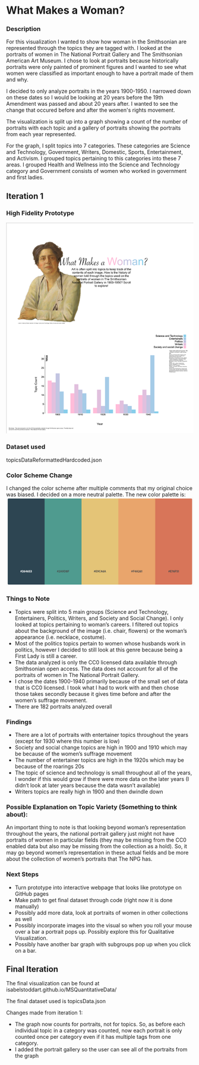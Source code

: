 # What Makes a Woman?
### Description
For this visualization I wanted to show how woman in the Smithsonian are represented through the topics they are tagged with. I looked at the portraits of women in The National Portrait Gallery and The Smithsonian American Art Museum. I chose to look at portraits because historically portraits were only painted of prominent figures and I wanted to see what women were classified as important enough to have a portrait made of them and why.

I decided to only analyze portraits in the years 1900-1950. I narrowed down on these dates so I would be looking at 20 years before the 19th Amendment was passed and about 20 years after. I wanted to see the change that occured before and after the women's rights movement.

The visualization is split up into a graph showing a count of the number of portraits with each topic and a gallery of portraits showing the portraits from each year represented. 

For the graph, I split topics into 7 categories. These categories are Science and Technology, Government, Writers, Domestic, Sports, Entertainment, and Activism. I grouped topics pertaining to this categories into these 7 areas. I grouped Health and Wellness into the Science and Technology category and Government consists of women who worked in government and first ladies. 

## Iteration 1
### High Fidelity Prototype
![](HighFidelityPrototype.png)
### Dataset used
topicsDataReformattedHardcoded.json

### Color Scheme Change
I changed the color scheme after multiple comments that my original choice was biased. I decided on a more neutral palette. The new color palette is:
![](ColorScheme2.png)

### Things to Note
* Topics were split into 5 main groups (Science and Technology, Entertainers, Politics, Writers, and Society and Social Change). I only looked at topics pertaining to woman’s careers. I filtered out topics about the background of the image (i.e. chair, flowers) or the woman’s appearance (i.e. necklace, costume).
* Most of the politics topics pertain to women whose husbands work in politics, however I decided to still look at this genre because being a First Lady is still a career.
* The data analyzed is only the CC0 licensed data available through Smithsonian open access. The data does not account for all of the portraits of women in The National Portrait Gallery.
* I chose the dates 1900-1940 primarily because of the small set of data that is CC0 licensed. I took what I had to work with and then chose those takes secondly because it gives time before and after the women’s suffrage movement.
* There are 182 portraits analyzed overall

### Findings
* There are a lot of portraits with entertainer topics throughout the years (except for 1930 where this number is low)
* Society and social change topics are high in 1900 and 1910 which may be because of the women’s suffrage movement
* The number of entertainer topics are high in the 1920s which may be because of the roarings 20s
* The topic of science and technology is small throughout all of the years, I wonder if this would grow if there were more data on the later years (I didn’t look at later years because the data wasn’t available)
* Writers topics are really high in 1900 and then dwindle down

### Possible Explanation on Topic Variety (Something to think about):

An important thing to note is that looking beyond woman’s representation throughout the years, the national portrait gallery just might not have portraits of women in particular fields (they may be missing from the CC0 enabled data but also may be missing from the collection as a hold). So, it may go beyond women’s representation in these actual fields and be more about the collection of women’s portraits that The NPG has.

### Next Steps
* Turn prototype into interactive webpage that looks like prototype on GitHub pages
* Make path to get final dataset through code (right now it is done manually)
* Possibly add more data, look at portraits of women in other collections as well
* Possibly incorporate images into the visual so when you roll your mouse over a bar a portrait pops up. Possibly explore this for Qualitative Visualization.
* Possibly have another bar graph with subgroups pop up when you click on a bar.

## Final Iteration
The final visualization can be found at isabelstoddart.github.io/MSQuantitativeData/

The final dataset used is topicsData.json

Changes made from iteration 1:
* The graph now counts for portraits, not for topics. So, as before each individual topic in a category was counted, now each portrait is only counted once per category even if it has multiple tags from one category.
* I added the portrait gallery so the user can see all of the portraits from the graph

